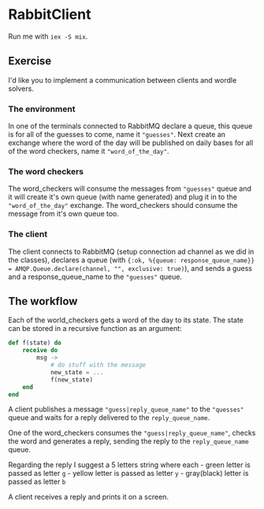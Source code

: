 # RabbitClient

Run me with `iex -S mix`.

## Exercise

I'd like you to implement a communication between clients and wordle solvers.

### The environment 

In one of the terminals connected to RabbitMQ declare a queue,
this queue is for all of the guesses to come, name it `"guesses"`.
Next create an exchange where the word of the day will be published on daily bases for all of the word checkers, name it `"word_of_the_day"`.

### The word checkers

The word_checkers will consume the messages from `"guesses"` queue and it will create it's own queue (with name generated) and plug it in to the `"word_of_the_day"` exchange.
The word_checkers should consume the message from it's own queue too. 

### The client

The client connects to RabbitMQ (setup connection ad channel as we did in the classes),
declares a queue
(with `{:ok, %{queue: response_queue_name}} = AMQP.Queue.declare(channel, "", exclusive: true)`),
and sends a guess and a response_queue_name to the `"guesses"` queue.

## The workflow

Each of the world_checkers gets a word of the day to its state.
The state can be stored in a recursive function as an argument:
```elixir
def f(state) do
    receive do
        msg -> 
            # do stuff with the message
            new_state = ...
            f(new_state)
    end
end
``` 

A client publishes a message `"guess|reply_queue_name"` to the `"quesses"` queue
and waits for a reply delivered to the `reply_queue_name`.

One of the word_checkers consumes the `"guess|reply_queue_name"`,
checks the word and generates a reply,
sending the reply to the `reply_queue_name` queue.

Regarding the reply I suggest a 5 letters string where each 
    - green letter is passed as letter `g`
    - yellow letter is passed as letter `y`
    - gray(black) letter is passed as letter `b`

A client receives a reply and prints it on a screen.